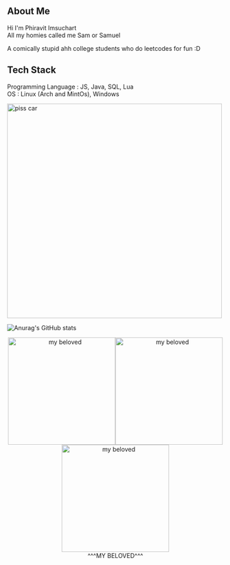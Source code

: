## About Me

Hi I'm Phiravit Imsuchart <br>
All my homies called me Sam or Samuel

A comically stupid ahh college students who do leetcodes for fun :D

## Tech Stack <br>
Programming Language : JS, Java, SQL, Lua<br>
OS : Linux (Arch and MintOs), Windows

<img src="https://media.discordapp.net/attachments/825017831715373111/1018800041827250218/attachment-30.gif?ex=677107fa&is=676fb67a&hm=c13413296024579143ba261d7c8cc33e9a29769476eaec7f910f514b9cd337f4&" width="500" alt="piss car" title="piss car">

![Anurag's GitHub stats](https://github-readme-stats.vercel.app/api?username=phiravit&show_icons=true&theme=radical)

<div align="center">
  
<img src="https://media1.tenor.com/m/q03LPJkpepIAAAAd/2021.gif" width="250" alt="my beloved" title="my beloved"><img src="https://media1.tenor.com/m/q03LPJkpepIAAAAd/2021.gif" width="250" alt="my beloved" title="my beloved"><img src="https://media1.tenor.com/m/q03LPJkpepIAAAAd/2021.gif" width="250" alt="my beloved" title="my beloved"><br>
^^^MY BELOVED^^^
</div>
